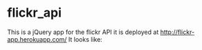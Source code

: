 flickr_api
==========

This is a jQuery app for the flickr API
it is deployed at http://flickr-app.herokuapp.com/
It looks like: 
